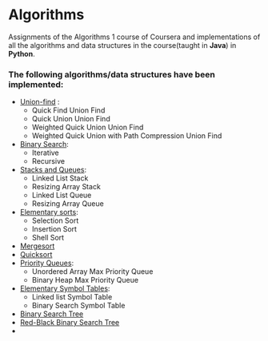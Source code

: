 # Algorithms

Assignments of the Algorithms 1 course of Coursera and implementations of all the algorithms and data structures in the course(taught in **Java**) in **Python**. 

### The following algorithms/data structures have been implemented:

* [Union-find](Implementations/union_find.py) :
  * Quick Find Union Find
  * Quick Union Union Find
  * Weighted Quick Union Union Find
  * Weighted Quick Union with Path Compression Union Find
* [Binary Search](Implementations/binary_search.py):
  * Iterative
  * Recursive
* [Stacks and Queues](Implementations/stacks_queues.py):
  * Linked List Stack
  * Resizing Array Stack
  * Linked List Queue
  * Resizing Array Queue
* [Elementary sorts](Implementations/elementary_sorts.py):
  * Selection Sort
  * Insertion Sort
  * Shell Sort
* [Mergesort](Implementations/mergesort.py)
* [Quicksort](Implementations/quicksort.py)
* [Priority Queues](Implementations/priority_queues.py):
  * Unordered Array Max Priority Queue
  * Binary Heap Max Priority Queue
* [Elementary Symbol Tables](Implementations/elementary_st.py):
  * Linked list Symbol Table
  * Binary Search Symbol Table
* [Binary Search Tree](Implementations/binary_search_tree.py)
* [Red-Black Binary Search Tree](Implementations/red_black_bst.py)
* 